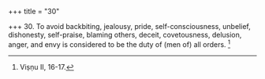 +++
title = "30"

+++
30. To avoid backbiting, jealousy, pride, self-consciousness, unbelief, dishonesty, self-praise, blaming others, deceit, covetousness, delusion, anger, and envy is considered to be the duty of (men of) all orders. [^19] 


[^19]:  Viṣṇu II, 16-17.

